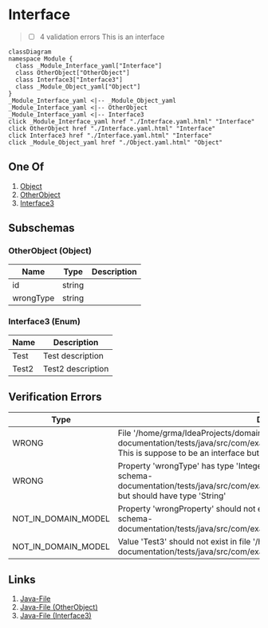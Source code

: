 # Interface
> - [ ] 4 validation errors
This is an interface
```mermaid
classDiagram
namespace Module {
  class _Module_Interface_yaml["Interface"]
  class OtherObject["OtherObject"]
  class Interface3["Interface3"]
  class _Module_Object_yaml["Object"]
}
_Module_Interface_yaml <|-- _Module_Object_yaml 
_Module_Interface_yaml <|-- OtherObject 
_Module_Interface_yaml <|-- Interface3 
click _Module_Interface_yaml href "./Interface.yaml.html" "Interface"
click OtherObject href "./Interface.yaml.html" "Interface"
click Interface3 href "./Interface.yaml.html" "Interface"
click _Module_Object_yaml href "./Object.yaml.html" "Object"
```


## One Of
1. [Object](./Object.yaml.md)
1. [OtherObject](#OtherObject)
1. [Interface3](#Interface3)



## Subschemas
### OtherObject (Object)




| Name | Type | Description |
|------|------|-------------|
| id | string |  |
| wrongType | string |  |
### Interface3 (Enum)



| Name | Description |
|------|-------------|
| Test | Test description |
| Test2 | Test2 description |


## Verification Errors
| Type | Description |
|------|-------------|
| WRONG | File &#x27;/home/grma/IdeaProjects/domain-schema-documentation/tests/java/src/com/example/module/model/Interface.java&#x27; is invalid: This is suppose to be an interface but is a &#x27;class&#x27;&#x27; |
| WRONG | Property &#x27;wrongType&#x27; has type &#x27;Integer&#x27; in file &#x27;/home/grma/IdeaProjects/domain-schema-documentation/tests/java/src/com/example/module/model/InterfaceOtherObject.java&#x27; but should have type &#x27;String&#x27; |
| NOT_IN_DOMAIN_MODEL | Property &#x27;wrongProperty&#x27; should not exist in file &#x27;/home/grma/IdeaProjects/domain-schema-documentation/tests/java/src/com/example/module/model/InterfaceOtherObject.java&#x27; |
| NOT_IN_DOMAIN_MODEL | Value &#x27;Test3&#x27; should not exist in file &#x27;/home/grma/IdeaProjects/domain-schema-documentation/tests/java/src/com/example/module/model/InterfaceInterface3.java&#x27; |

## Links
1. [Java-File](./java/Interface.java)
1. [Java-File (OtherObject)](./java/InterfaceOtherObject.java)
1. [Java-File (Interface3)](./java/InterfaceInterface3.java)
